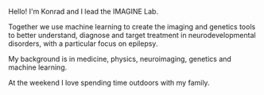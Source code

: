 
Hello! I'm Konrad and I lead the IMAGINE Lab.

Together we use machine learning to create the imaging and genetics tools to better understand, diagnose and target treatment in neurodevelopmental disorders, with a particular focus on epilepsy.

My background is in medicine, physics, neuroimaging, genetics and machine learning.

At the weekend I love spending time outdoors with my family.